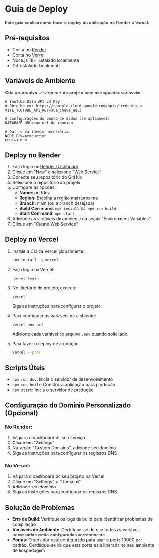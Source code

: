 # Guia de Deploy

Este guia explica como fazer o deploy da aplicação no Render e Vercel.

## Pré-requisitos

- Conta no [Render](https://render.com/)
- Conta no [Vercel](https://vercel.com/)
- Node.js 18+ instalado localmente
- Git instalado localmente

## Variáveis de Ambiente

Crie um arquivo `.env` na raiz do projeto com as seguintes variáveis:

```
# YouTube Data API v3 Key
# Obtenha em: https://console.cloud.google.com/apis/credentials
VITE_YOUTUBE_API_KEY=sua_chave_aqui

# Configurações do banco de dados (se aplicável)
DATABASE_URL=sua_url_de_conexao

# Outras variáveis necessárias
NODE_ENV=production
PORT=10000
```

## Deploy no Render

1. Faça login no [Render Dashboard](https://dashboard.render.com/)
2. Clique em "New" e selecione "Web Service"
3. Conecte seu repositório do GitHub
4. Selecione o repositório do projeto
5. Configure as opções:
   - **Name**: portdev
   - **Region**: Escolha a região mais próxima
   - **Branch**: main (ou a branch desejada)
   - **Build Command**: `npm install && npm run build`
   - **Start Command**: `npm start`
6. Adicione as variáveis de ambiente na seção "Environment Variables"
7. Clique em "Create Web Service"

## Deploy no Vercel

1. Instale a CLI da Vercel globalmente:
   ```bash
   npm install -g vercel
   ```

2. Faça login na Vercel:
   ```bash
   vercel login
   ```

3. No diretório do projeto, execute:
   ```bash
   vercel
   ```
   
   Siga as instruções para configurar o projeto.

4. Para configurar as variáveis de ambiente:
   ```bash
   vercel env add
   ```
   
   Adicione cada variável do arquivo `.env` quando solicitado.

5. Para fazer o deploy de produção:
   ```bash
   vercel --prod
   ```

## Scripts Úteis

- `npm run dev`: Inicia o servidor de desenvolvimento
- `npm run build`: Constrói a aplicação para produção
- `npm start`: Inicia o servidor de produção

## Configuração do Domínio Personalizado (Opcional)

### No Render:
1. Vá para o dashboard do seu serviço
2. Clique em "Settings"
3. Na seção "Custom Domains", adicione seu domínio
4. Siga as instruções para configurar os registros DNS

### No Vercel:
1. Vá para o dashboard do seu projeto na Vercel
2. Clique em "Settings" > "Domains"
3. Adicione seu domínio
4. Siga as instruções para configurar os registros DNS

## Solução de Problemas

- **Erro de Build**: Verifique os logs de build para identificar problemas de compilação
- **Variáveis de Ambiente**: Certifique-se de que todas as variáveis necessárias estão configuradas corretamente
- **Portas**: O servidor está configurado para usar a porta 10000 por padrão. Certifique-se de que esta porta está liberada no seu ambiente de hospedagem
